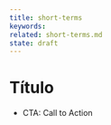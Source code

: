 ```yaml
---
title: short-terms
keywords: 
related: short-terms.md
state: draft
---
```


# Título

* CTA: Call to Action